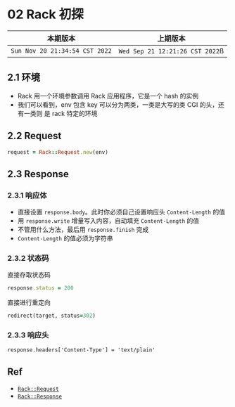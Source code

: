 # 02 Rack 初探

|本期版本|上期版本
|:---:|:---:
`Sun Nov 20 21:34:54 CST 2022` | `Wed Sep 21 12:21:26 CST 2022`ß


## 2.1 环境

* Rack 用一个环境参数调用 Rack 应用程序，它是一个  hash 的实例
* 我们可以看到，env 包含 key 可以分为两类，一类是大写的类 CGI 的头，还有一类则 是 rack 特定的环境

## 2.2 Request

```ruby
request = Rack::Request.new(env)
```

## 2.3 Response

### 2.3.1 响应体

* 直接设置 `response.body`。此时你必须自己设置响应头 `Content-Length` 的值
* 用 `response.write` 增量写入内容，自动填充 `Content-Length` 的值
* 不管用什么方法，最后用 `response.finish` 完成
* `Content-Length` 的值必须为字符串

### 2.3.2 状态码

直接存取状态码

```ruby
response.status = 200
```

直接进行重定向

```ruby
redirect(target, status=302)
```

### 2.3.3 响应头

```
response.headers['Content-Type'] = 'text/plain'
```


## Ref

* [`Rack::Request`](https://www.rubydoc.info/github/rack/rack/Rack/Request)
* [`Rack::Response`](https://www.rubydoc.info/github/rack/rack/Rack/Response)